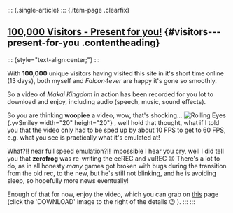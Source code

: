 ::: {.single-article}
::: {.item-page .clearfix}
## [100,000 Visitors - Present for you!](/170-100-000-visitors-present-for-you.html) {#visitors---present-for-you .contentheading}

::: {style="text-align:center;"}
:::

With **100,000** unique visitors having visited this site in it's short
time online (13 days), both myself and *Falcon4ever* are happy it's
gone so smoothly.

So a video of *Makai Kingdom* in action has been recorded for you lot to
download and enjoy, including audio (speech, music, sound effects).

So you are thinking **woopiee** a video, wow, that's shocking...
![Rolling
Eyes](https://pcsx2.net/images/stories/frontend/smilies/rolleyes.gif){.yvSmiley
width="20" height="20"} , well hold that thought, what if I told you
that the video only had to be sped up by about 10 FPS to get to 60 FPS,
e.g. what you see is practically what it's emulated at!

What?!! near full speed emulation?!! impossible I hear you cry, well I
did tell you that **zerofrog** was re-writing the eeREC and vuREC
😉 There's a lot to do, as in all honesty *many*
games got broken with bugs during the transition from the old rec, to
the new, but he's still not blinking, and he is avoiding sleep, so
hopefully more news eventually!

Enough of that for now, enjoy the video, which you can grab on
[this](/demo-videos-screenshots/videos.html) page (click the
'DOWNLOAD' image to the right of the details
😉 ).
:::
:::
